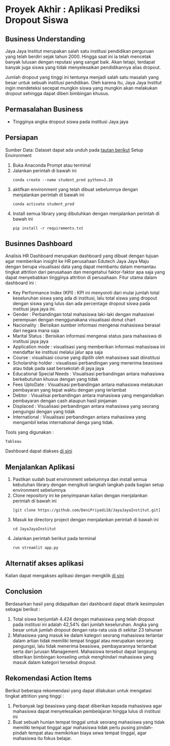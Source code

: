 # Proyek Akhir : Aplikasi Prediksi Dropout Siswa
## Business Understanding
Jaya Jaya Institut merupakan salah satu institusi pendidikan perguruan yang telah berdiri sejak tahun 2000. Hingga saat ini ia telah mencetak banyak lulusan dengan reputasi yang sangat baik. Akan tetapi, terdapat banyak juga siswa yang tidak menyelesaikan pendidikannya alias dropout.

Jumlah dropout yang tinggi ini tentunya menjadi salah satu masalah yang besar untuk sebuah institusi pendidikan. Oleh karena itu, Jaya Jaya Institut ingin mendeteksi secepat mungkin siswa yang mungkin akan melakukan dropout sehingga dapat diberi bimbingan khusus.

## Permasalahan Business
- Tingginya angka dropout siswa pada institusi Jaya jaya

## Persiapan
Sumber Data:
Dataset dapat ada unduh pada  [tautan berikut](https://github.com/dicodingacademy/dicoding_dataset/blob/main/students_performance/data.csv)
Setup Environment
1. Buka Anaconda Prompt atau terminal
2. Jalankan perintah di bawah ini
    ```
    conda create --name student_pred python=3.10
    ```
3. aktifkan environment yang telah dibuat sebelumnya dengan menjalankan perintah di bawah ini
    ```
    conda activate student_pred
    ```
4. Install semua library yang dibutuhkan dengan menjalankan perintah di bawah ini
    ```
    pip install -r requirements.txt
    ```

## Businnes Dashboard
Analisis HR Dashboard merupakan dashboard yang dibuat dengan tujuan agar memberikan insight ke HR perusahaan Edutech Jaya Jaya Maju dengan berupa visualisasi data yang dapat membantu dalam memantau tingkat attrition dari perusahaan dan mengetahui faktor-faktor apa saja yang dapat menyebabkan tingginya attrition di perusahaan.
Fitur utama dalam dashboard ini :
- Key Performance Index (KPI) : KPI ini menyoroti dari mulai jumlah total keseluruhan siswa yang ada di institusi, lalu total siswa yang dropout dengan siswa yang lulus dan ada percentage dropout siswa pada institusi jaya jaya ini.
- Gender : Perbandingan total mahasiswa laki-laki dengan mahasiswi perempuan dengan menggunakana visualisasi donut chart
- Nacionality : Berisikan sumber informasi mengenai mahasiswa berasal dari negara  mana saja
- Marital Status : Berisikan informasi mengenai status para mahasiswa di institusi jaya jaya
- Application mode : visualisasi yang memberikan informasi mahasiswa ini mendaftar ke institusi melalui jalur apa saja
- Course : visualisasi course yang dipilih oleh mahasiswa saat diinstitusi
- Scholarship holder : visualisasi perbandingan yang menerima beasiswa atau tidak pada saat bersekolah di jaya jaya
- Educational Special Needs : Visualisasi perbandingan antara mahasiswa berkebutuhan khusus dengan yang tidak
- Fees UptoDate : Visualisasi perbandingan antara mahasiswa melakukan pembayaran yang tepat waktu dengan yang terlambat
- Debtor : Visualisai perbandingan antara mahasiswa yang mengandalkan pembayaran dengan cash ataupun hasil pinjaman
- Displaced : Visualisasi perbandingan antara mahasiswa yang seorang pengungsi dengan yang tidak
- International : Visualisasi perbandingan antara mahasiswa yang mengambil kelas international denga yang tidak.

Tools yang digunakan :
```
Tableau
```
Dashboard dapat diakses [di sini](https://public.tableau.com/views/JayaJayaMaju_17460798610090/JayaJayaMaju?:language=en-US&publish=yes&:sid=&:redirect=auth&:display_count=n&:origin=viz_share_link)

## Menjalankan Aplikasi
1. Pastikan sudah buat environment sebelumnya dan install semua kebutuhan library dengan mengikuti langkah langkah pada bagian setup environment sebelumnya
2. Clone repository  ini ke penyimpanan kalian dengan menjalankan perintah di bawah ini
    ```
    [git clone https://github.com/DeniPriyadi18/JayaJayaInstitut.git]
    ```
3. Masuk ke directory project dengan menjalankan perintah di bawah ini
    ```
    cd JayaJayaInstitut
    ```
4. Jalankan perintah berikut pada terminal 
     ```
    run streamlit app.py
    ```

## Alternatif akses aplikasi
Kalian dapat mengakses aplikasi dengan mengklik [di sini]()


## Conclusion
Berdasarkan hasil yang didapatkan dari dashboard dapat ditarik kesimpulan sebagai berikut :
1. Total siswa berjumlah 4.424 dengan mahasiswa yang telah dropout pada institusi ini adalah 42,54% dari jumlah keseluruhan. Angka yang besar untuk jumlah dropout dengan rata-rata usia di sekitar 23 tahunan
2. Mahasiswa yang masuk ke dalam kategori seorang mahasiswa terlantar dalam artian tidak memiliki tempat tinggal atau merupakan seorang pengungsi, lalu tidak menerima beasiswa, pembayarannya terlambat serta dari jurusan Management. Mahasiswa tersebut dapat langsung diberikan bimbingan konseling untuk menghindari mahasiswa yang masuk dalam kategori tersebut dropout.

## Rekomendasi Action Items
Berikut beberapa rekomendasi yang dapat dilakukan untuk mengatasi tingkat attrition yang tinggi :
1. Perbanyak lagi beasiswa yang dapat diberikan kepada mahasiswa agar mahasiswa dapat menyelesaikan pembelajaran hingga lulus di institusi ini
2. Buat sebuah hunian tempat tinggal untuk seorang mahasiswa yang tidak memiliki tempat tinggal agar mahasiswa tidak perlu  pusing pindah-pindah tempat atau memikirkan biaya sewa tempat tinggal, agar mahasiswa itu fokus belajar.
